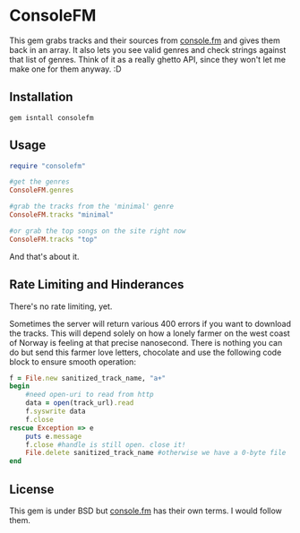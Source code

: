 # ConsoleFM #
This gem grabs tracks and their sources from [console.fm](console.fm) and gives them back
in an array. It also lets you see valid genres and check strings against that
list of genres. Think of it as a really ghetto API, since they won't let me make
one for them anyway. :D 

## Installation ##

`gem isntall consolefm`

## Usage ##

```ruby
require "consolefm"

#get the genres
ConsoleFM.genres

#grab the tracks from the 'minimal' genre
ConsoleFM.tracks "minimal"

#or grab the top songs on the site right now
ConsoleFM.tracks "top"
```

And that's about it.

## Rate Limiting and Hinderances ##

There's no rate limiting, yet.

Sometimes the server will return various 400 errors if you want to download the tracks.
This will depend solely on how a lonely farmer on the west coast of Norway is feeling at 
that precise nanosecond. There is nothing you can do but send this farmer love letters, 
chocolate and use the following code block to ensure smooth operation:

```ruby
f = File.new sanitized_track_name, "a+"
begin
	#need open-uri to read from http
	data = open(track_url).read
	f.syswrite data
	f.close
rescue Exception => e
	puts e.message
	f.close #handle is still open. close it!
	File.delete sanitized_track_name #otherwise we have a 0-byte file
end
```
## License ##

This gem is under BSD but [console.fm](console.fm) has their own terms. I would follow them.